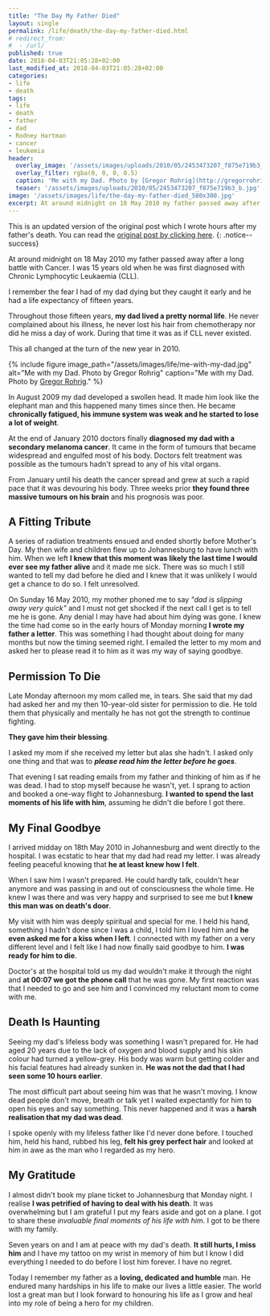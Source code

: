 ```yaml
---
title: "The Day My Father Died"
layout: single
permalink: /life/death/the-day-my-father-died.html
# redirect_from: 
#  - /url/
published: true
date: 2018-04-03T21:05:28+02:00
last_modified_at: 2018-04-03T21:05:28+02:00
categories:
- life
- death
tags:
- life
- death
- father
- dad
- Rodney Hartman
- cancer
- leukemia
header:
  overlay_image: '/assets/images/uploads/2010/05/2453473207_f875e719b3_b.jpg'
  overlay_filter: rgba(0, 0, 0, 0.5)
  caption: 'Me with my Dad. Photo by [Gregor Rohrig](http://gregorrohrig.com).'
  teaser: '/assets/images/uploads/2010/05/2453473207_f875e719b3_b.jpg'
image: '/assets/images/life/the-day-my-father-died_580x300.jpg'
excerpt: At around midnight on 18 May 2010 my father passed away after a long battle with Cancer. I was 15 years old when he was first diagnosed with Chronic Lymphocytic Leukaemia (CLL).
---
```

This is an updated version of the original post which I wrote hours after my father's death. You can read the [original post by clicking here][post]. 
{: .notice--success}

At around midnight on 18 May 2010 my father passed away after a long battle with Cancer. I was 15 years old when he was first diagnosed with Chronic Lymphocytic Leukaemia (CLL).

I remember the fear I had of my dad dying but they caught it early and he had a life expectancy of fifteen years.

Throughout those fifteen years, **my dad lived a pretty normal life**. He never complained about his illness, he never lost his hair from chemotherapy nor did he miss a day of work. During that time it was as if CLL never existed.

This all changed at the turn of the new year in 2010.

{% include figure image_path="/assets/images/life/me-with-my-dad.jpg" alt="Me with my Dad. Photo by Gregor Rohrig" caption="Me with my Dad. Photo by [Gregor Rohrig](http://gregorrohrig.com)." %}

In August 2009 my dad developed a swollen head. It made him look like the elephant man and this happened many times since then. He became **chronically fatigued, his immune system was weak and he started to lose a lot of weight**.

At the end of January 2010 doctors finally **diagnosed my dad with a secondary melanoma cancer**. It came in the form of tumours that became widespread and engulfed most of his body. Doctors felt treatment was possible as the tumours hadn't spread to any of his vital organs.

From January until his death the cancer spread and grew at such a rapid pace that it was devouring his body. Three weeks prior **they found three massive tumours on his brain** and his prognosis was poor.

## A Fitting Tribute
A series of radiation treatments ensued and ended shortly before Mother's Day. My then wife and children flew up to Johannesburg to have lunch with him. When we left **I knew that this moment was likely the last time I would ever see my father alive** and it made me sick. There was so much I still wanted to tell my dad before he died and I knew that it was unlikely I would get a chance to do so. I felt unresolved.

On Sunday 16 May 2010, my mother phoned me to say _"dad is slipping away very quick"_ and I must not get shocked if the next call I get is to tell me he is gone. Any denial I may have had about him dying was gone. I knew the time had come so in the early hours of Monday morning **I wrote my father a letter**. This was something I had thought about doing for many months but now the timing seemed right. I emailed the letter to my mom and asked her to please read it to him as it was my way of saying goodbye.

## Permission To Die
Late Monday afternoon my mom called me, in tears. She said that my dad had asked her and my then 10-year-old sister for permission to die. He told them that physically and mentally he has not got the strength to continue fighting. 

**They gave him their blessing**.

I asked my mom if she received my letter but alas she hadn't. I asked only one thing and that was to **_please read him the letter before he goes_**.

That evening I sat reading emails from my father and thinking of him as if he was dead. I had to stop myself because he wasn't, yet. I sprang to action and booked a one-way flight to Johannesburg. **I wanted to spend the last moments of his life with him**, assuming he didn't die before I got there.

## My Final Goodbye
I arrived midday on 18th May 2010 in Johannesburg and went directly to the hospital. I was ecstatic to hear that my dad had read my letter. I was already feeling peaceful knowing that **he at least knew how I felt**.

When I saw him I wasn't prepared. He could hardly talk, couldn't hear anymore and was passing in and out of consciousness the whole time. He knew I was there and was very happy and surprised to see me but **I knew this man was on death's door**.

My visit with him was deeply spiritual and special for me. I held his hand, something I hadn't done since I was a child, I told him I loved him and **he even asked me for a kiss when I left**. I connected with my father on a very different level and I felt like I had now finally said goodbye to him. **I was ready for him to die**.

Doctor's at the hospital told us my dad wouldn't make it through the night and **at 00:07 we got the phone call** that he was gone. My first reaction was that I needed to go and see him and I convinced my reluctant mom to come with me.

## Death Is Haunting
Seeing my dad's lifeless body was something I wasn't prepared for. He had aged 20 years due to the lack of oxygen and blood supply and his skin colour had turned a yellow-grey. His body was warm but getting colder and his facial features had already sunken in. **He was not the dad that I had seen some 10 hours earlier**.

The most difficult part about seeing him was that he wasn't moving. I know dead people don't move, breath or talk yet I waited expectantly for him to open his eyes and say something. This never happened and it was a **harsh realisation that my dad was dead**.

I spoke openly with my lifeless father like I'd never done before. I touched him, held his hand, rubbed his leg, **felt his grey perfect hair** and looked at him in awe as the man who I regarded as my hero.

## My Gratitude
I almost didn't book my plane ticket to Johannesburg that Monday night. I realise **I was petrified of having to deal with his death**. It was overwhelming but I am grateful I put my fears aside and got on a plane. I got to share these _invaluable final moments of his life with him_. I got to be there with my family.

Seven years on and I am at peace with my dad's death. **It still hurts, I miss him** and I have my tattoo on my wrist in memory of him but I know I did everything I needed to do before I lost him forever. I have no regret.

Today I remember my father as a **loving, dedicated and humble** man. He endured many hardships in his life to make our lives a little easier. The world lost a great man but I look forward to honouring his life as I grow and heal into my role of being a hero for my children.

[post]: /life/death/in-loving-memory-rodney-john-hartman-25021949-19052010.html
